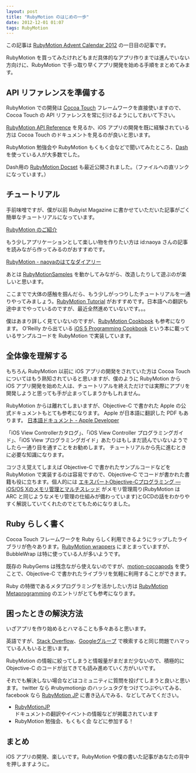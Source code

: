 ```yaml
---
layout: post
title: "RubyMotion のはじめの一歩"
date: 2012-12-01 01:07
tags: RubyMotion
---
```



この記事は [RubyMotion Advent Calendar 2012](http://www.adventar.org/calendars/18) の一日目の記事です。

RubyMotion を買ってみたけれどもまだ具体的なアプリ作りまでは進んでいない方向けに、RubyMotion で手っ取り早くアプリ開発を始める手順をまとめてみます。


## API リファレンスを準備する
RubyMotion での開発は [Cocoa Touch](https://developer.apple.com/jp/technologies/ios/cocoa-touch.html) フレームワークを直接使いますので、Cocoa Touch の API リファレンスを常に引けるようにしておいて下さい。

[RubyMotion API Reference](http://www.rubymotion.com/developer-center/api/index.html) を見るか、iOS アプリの開発を既に経験されている方は Cocoa Touch のドキュメントを見るのが良いと思います。

RubyMotion 勉強会や RubyMotion もくもく会などで聞いてみたところ、[Dash](https://itunes.apple.com/jp/app/dash-docs-snippets/id458034879?mt=12) を使っている人が大多数でした。

Dash用の [RubyMotion Docset](http://rubymotion.com/files/RubyMotion.docset.zip) も最近公開されました。（ファイルへの直リンクになっています。）


## チュートリアル
手前味噌ですが、僕が以前 Rubyist Magazine に書かせていただいた記事がごく簡単なチュートリアルになっています。

[RubyMotion のご紹介](http://jp.rubyist.net/magazine/?0039-IntroductionToRubyMotion)

もう少しアプリケーションとして楽しい物を作りたい方は id:naoya さんの記事を読みながら作ってみるのがおすすめです。

[RubyMotion - naoyaのはてなダイアリー](http://d.hatena.ne.jp/naoya/20120831/1346409758)

あとは [RubyMotionSamples](https://github.com/HipByte/RubyMotionSamples) を動かしてみながら、改造したりして遊ぶのが楽しいと思います。

ここまでで大体の感触を掴んだら、もう少しがっつりしたチュートリアルを一通りやってみましょう。[RubyMotion Tutorial](http://rubymotion-tutorial.com) がおすすめです。日本語への翻訳も途中までやっているのですが、最近全然進めていないです。。。

僕はあまり詳しく見ていないのですが、[RubyMotion Cookbook](http://iconoclastlabs.github.com/rubymotion_cookbook/) も参考になります。
O'Reilly から出ている [iOS 5 Programming Cookbook](http://shop.oreilly.com/product/0636920021728.do) という本に載っているサンプルコードを RubyMotion で実装しています。


## 全体像を理解する
もちろん RubyMotion 以前に iOS アプリの開発をされていた方は Cocoa Touch についてはもう熟知されていると思いますが、僕のように RubyMotion から iOS アプリ開発を始めた人は、チュートリアルを終えただけでは実際にアプリを開発しようと思っても手が止まってしまうかもしれません。

RubyMotion からは離れてしまいますが、Objective-C で書かれた Apple の公式ドキュメントもとても参考になります。
Apple が日本語に翻訳した PDF もあります。
[日本語ドキュメント - Apple Developer](https://developer.apple.com/jp/devcenter/ios/library/japanese.html)

「iOS View Controllerカタログ」、「iOS View Controller プログラミングガイド」、「iOS View プログラミングガイド」あたりはもしまだ読んでいないようでしたら一通り目を通すことをお勧めします。
チュートリアルから先に進むときに必要な知識になります。

コツさえ覚えてしまえば Objective-C で書かれたサンプルコードなどを RubyMotion で実装するのは容易ですので、Objective-C でコードが書かれた書籍も役に立ちます。個人的には [エキスパートObjective-Cプログラミング ― iOS/OS Xのメモリ管理とマルチスレッド](http://tatsu-zine.com/books/objc) がメモリ管理周り(RubyMotion は ARC と同じようなメモリ管理の仕組みが備わっています)とGCDの話をわかりやすく解説していてくれたのでとてもためになりました。


## Ruby らしく書く
Cocoa Touch フレームワークを Ruby らしく利用できるようにラップしたライブラリが色々あります。[RubyMotion wrappers](http://rubymotion-wrappers.com) にまとまっていますが、BubbleWrap は特に使っている人が多いようです。

既存の RubyGems は残念ながら使えないのですが、[motion-cocoapods](https://github.com/HipByte/motion-cocoapods) を使うことで、Objective-C で書かれたライブラリを気軽に利用することができます。

Ruby の特徴であるメタプログラミングを活かしたい方は [RubyMotion Metaprogramming](http://clayallsopp.com/posts/rubymotion-metaprogramming/) のエントリがとても参考になります。


## 困ったときの解決方法
いざアプリを作り始めるとハマることも多々あると思います。

英語ですが、[Stack Overflow](http://stackoverflow.com)、[Googleグループ](https://groups.google.com/forum/?fromgroups#!forum/rubymotion) で検索すると同じ問題でハマっている人もいると思います。

RubyMotion の情報に絞ってしまうと情報量がまだまだ少ないので、積極的に Objective-C のコードが出てきても読み進めていく方がいいです。

それでも解決しない場合などはコミュニティに質問を投げてしまうと良いと思います。
twitter なら #rubymotionjp のハッシュタグをつけてつぶやいてみる、facebook なら [RubyMotion JP](https://www.facebook.com/groups/149315595198329/) に書き込んでみる、などしてみてください。

- [RubyMotionJP](http://rubymotion.jp)  
ドキュメントの翻訳やイベントの情報などが掲載されています
- RubyMotion 勉強会、もくもく会 などに参加する！

## まとめ
iOS アプリの開発、楽しいです。RubyMotion や僕の書いた記事があなたの背中を押しますように。
